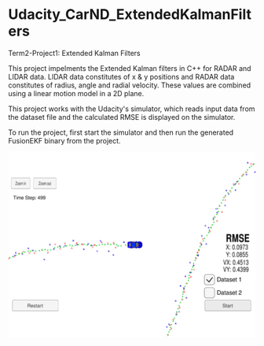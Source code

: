 # Udacity_CarND_ExtendedKalmanFilters
Term2-Project1: Extended Kalman Filters

This project impelments the Extended Kalman filters in C++ for RADAR and LIDAR
data. LIDAR data constitutes of x & y positions and RADAR data constitutes of
radius, angle and radial velocity. These values are combined using a linear
motion model in a 2D plane.

This project works with the Udacity's simulator, which reads input data from the
dataset file and the calculated RMSE is displayed on the simulator.

To run the project, first start the simulator and then run the generated
FusionEKF binary from the project.

![RMSE](https://raw.githubusercontent.com/nitheeshkl/CarND-Extended-Kalman-Filter-Project/master/rmse.png)
